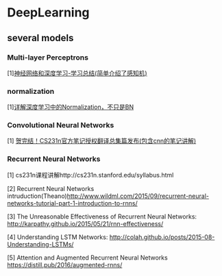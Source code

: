 # DeepLearning

## several models

### Multi-layer Perceptrons

[1][神经网络和深度学习-学习总结(简单介绍了感知机)](https://blog.csdn.net/myarrow/article/details/51322433)


### normalization

[1][详解深度学习中的Normalization，不只是BN](https://zhuanlan.zhihu.com/p/33173246)

### Convolutional Neural Networks

[1] [贺完结！CS231n官方笔记授权翻译总集篇发布(包含cnn的笔记讲解)](https://zhuanlan.zhihu.com/p/21930884)




### Recurrent Neural Networks 

[1] cs231n课程讲解http://cs231n.stanford.edu/syllabus.html

[2]  Recurrent Neural Networks intruduction(Theano)http://www.wildml.com/2015/09/recurrent-neural-networks-tutorial-part-1-introduction-to-rnns/

[3] The Unreasonable Effectiveness of Recurrent Neural Networks: http://karpathy.github.io/2015/05/21/rnn-effectiveness/

[4] Understanding LSTM Networks: http://colah.github.io/posts/2015-08-Understanding-LSTMs/

[5] Attention and Augmented Recurrent Neural Networks https://distill.pub/2016/augmented-rnns/